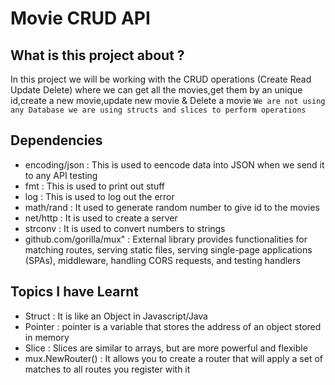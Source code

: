 # Movie CRUD API

## What is this project about ?
In this project we will be working with the CRUD operations (Create Read Update Delete) where we can get all the movies,get them by an unique id,create a new movie,update new movie & Delete a movie 
```We are not using any Database we are using structs and slices to perform operations```

## Dependencies
- encoding/json : This is used to eencode data into JSON when we send it to any API testing 
- fmt : This is used to print out stuff
- log : This is used to log out the error
- math/rand : It used to generate random number to give id to the movies 
- net/http : It is used to create a server
- strconv : It is used to convert numbers to strings
- github.com/gorilla/mux" : External library provides functionalities for matching routes, serving static files, serving single-page applications (SPAs), middleware, handling CORS requests, and testing handlers

## Topics I have Learnt

- Struct : It is like an Object in Javascript/Java 
- Pointer : pointer is a variable that stores the address of an object stored in memory
- Slice : Slices are similar to arrays, but are more powerful and flexible
- mux.NewRouter() : It allows you to create a router that will apply a set of matches to all routes you register with it
